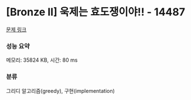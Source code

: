 # [Bronze II] 욱제는 효도쟁이야!! - 14487 

[문제 링크](https://www.acmicpc.net/problem/14487) 

### 성능 요약

메모리: 35824 KB, 시간: 80 ms

### 분류

그리디 알고리즘(greedy), 구현(implementation)

